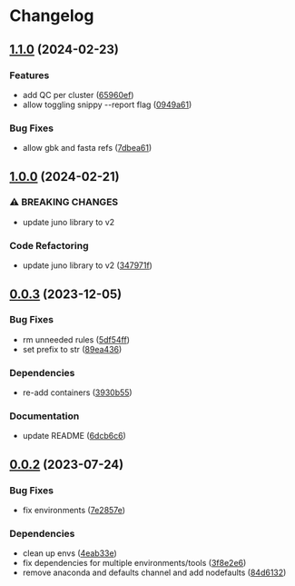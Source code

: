 # Changelog

## [1.1.0](https://github.com/RIVM-bioinformatics/juno-snp/compare/v1.0.0...v1.1.0) (2024-02-23)


### Features

* add QC per cluster ([65960ef](https://github.com/RIVM-bioinformatics/juno-snp/commit/65960efa3a8d5dd8eb43c5618f61eb636f9758f3))
* allow toggling snippy --report flag ([0949a61](https://github.com/RIVM-bioinformatics/juno-snp/commit/0949a61b522b29a89d33f4be9805ccbc31ccfcae))


### Bug Fixes

* allow gbk and fasta refs ([7dbea61](https://github.com/RIVM-bioinformatics/juno-snp/commit/7dbea6137ddbeabc1d33417592c259b47ab72510))

## [1.0.0](https://github.com/RIVM-bioinformatics/juno-snp/compare/v0.0.3...v1.0.0) (2024-02-21)


### ⚠ BREAKING CHANGES

* update juno library to v2

### Code Refactoring

* update juno library to v2 ([347971f](https://github.com/RIVM-bioinformatics/juno-snp/commit/347971f22d28726b274b296b552128f934320a40))

## [0.0.3](https://github.com/RIVM-bioinformatics/juno-snp/compare/v0.0.2...v0.0.3) (2023-12-05)


### Bug Fixes

* rm unneeded rules ([5df54ff](https://github.com/RIVM-bioinformatics/juno-snp/commit/5df54ff9307d561f3ecbd267eeca69425ab1531c))
* set prefix to str ([89ea436](https://github.com/RIVM-bioinformatics/juno-snp/commit/89ea4361b912ea6d419e3944b151a3e74952dabb))


### Dependencies

* re-add containers ([3930b55](https://github.com/RIVM-bioinformatics/juno-snp/commit/3930b5539edd4824d956770faae94b75236345c3))


### Documentation

* update README ([6dcb6c6](https://github.com/RIVM-bioinformatics/juno-snp/commit/6dcb6c60b7235c041ced7803935e328bc854cf5e))

## [0.0.2](https://github.com/RIVM-bioinformatics/juno-snp/compare/v0.0.1...v0.0.2) (2023-07-24)


### Bug Fixes

* fix environments ([7e2857e](https://github.com/RIVM-bioinformatics/juno-snp/commit/7e2857e2b17e61c276841c79bcd95cbe02aacb28))


### Dependencies

* clean up envs ([4eab33e](https://github.com/RIVM-bioinformatics/juno-snp/commit/4eab33e53c19bfd4cd49b6d118df84ea660c8fbe))
* fix dependencies for multiple environments/tools ([3f8e2e6](https://github.com/RIVM-bioinformatics/juno-snp/commit/3f8e2e641d7ae812dd98338a8d67ef64ea474156))
* remove anaconda and defaults channel and add nodefaults ([84d6132](https://github.com/RIVM-bioinformatics/juno-snp/commit/84d6132fbf8084f4fefc2f28181d834c5204c975))
